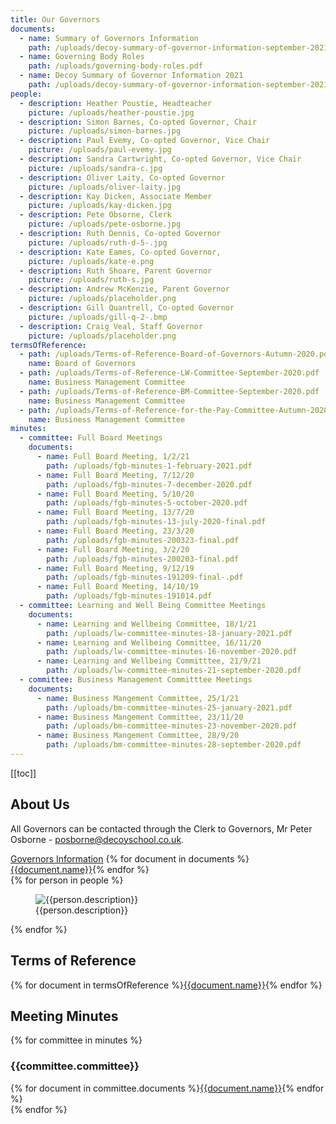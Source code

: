 ```yaml
---
title: Our Governors
documents:
  - name: Summary of Governors Information
    path: /uploads/decoy-summary-of-governor-information-september-2021.pdf
  - name: Governing Body Roles
    path: /uploads/governing-body-roles.pdf
  - name: Decoy Summary of Governor Information 2021
    path: /uploads/decoy-summary-of-governor-information-september-2021-.pdf
people:
  - description: Heather Poustie, Headteacher
    picture: /uploads/heather-poustie.jpg
  - description: Simon Barnes, Co-opted Governor, Chair
    picture: /uploads/simon-barnes.jpg
  - description: Paul Evemy, Co-opted Governor, Vice Chair
    picture: /uploads/paul-evemy.jpg
  - description: Sandra Cartwright, Co-opted Governor, Vice Chair
    picture: /uploads/sandra-c.jpg
  - description: Oliver Laity, Co-opted Governor
    picture: /uploads/oliver-laity.jpg
  - description: Kay Dicken, Associate Member
    picture: /uploads/kay-dicken.jpg
  - description: Pete Obsorne, Clerk
    picture: /uploads/pete-osborne.jpg
  - description: Ruth Dennis, Co-opted Governor
    picture: /uploads/ruth-d-5-.jpg
  - description: Kate Eames, Co-opted Governor,
    picture: /uploads/kate-e.png
  - description: Ruth Shoare, Parent Governor
    picture: /uploads/ruth-s.jpg
  - description: Andrew McKenzie, Parent Governor
    picture: /uploads/placeholder.png
  - description: Gill Quantrell, Co-opted Governor
    picture: /uploads/gill-q-2-.bmp
  - description: Craig Veal, Staff Governor
    picture: /uploads/placeholder.png
termsOfReference:
  - path: /uploads/Terms-of-Reference-Board-of-Governors-Autumn-2020.pdf
    name: Board of Governors
  - path: /uploads/Terms-of-Reference-LW-Committee-September-2020.pdf
    name: Business Management Committee
  - path: /uploads/Terms-of-Reference-BM-Committee-September-2020.pdf
    name: Business Management Committee
  - path: /uploads/Terms-of-Reference-for-the-Pay-Committee-Autumn-2020.pdf
    name: Business Management Committee
minutes:
  - committee: Full Board Meetings
    documents:
      - name: Full Board Meeting, 1/2/21
        path: /uploads/fgb-minutes-1-february-2021.pdf
      - name: Full Board Meeting, 7/12/20
        path: /uploads/fgb-minutes-7-december-2020.pdf
      - name: Full Board Meeting, 5/10/20
        path: /uploads/fgb-minutes-5-october-2020.pdf
      - name: Full Board Meeting, 13/7/20
        path: /uploads/fgb-minutes-13-july-2020-final.pdf
      - name: Full Board Meeting, 23/3/20
        path: /uploads/fgb-minutes-200323-final.pdf
      - name: Full Board Meeting, 3/2/20
        path: /uploads/fgb-minutes-200203-final.pdf
      - name: Full Board Meeting, 9/12/19
        path: /uploads/fgb-minutes-191209-final-.pdf
      - name: Full Board Meeting, 14/10/19
        path: /uploads/fgb-minutes-191014.pdf
  - committee: Learning and Well Being Committee Meetings
    documents:
      - name: Learning and Wellbeing Committee, 18/1/21
        path: /uploads/lw-committee-minutes-18-january-2021.pdf
      - name: Learning and Wellbeing Committee, 16/11/20
        path: /uploads/lw-committee-minutes-16-november-2020.pdf
      - name: Learning and Wellbeing Committtee, 21/9/21
        path: /uploads/lw-committee-minutes-21-september-2020.pdf
  - committee: Business Management Committtee Meetings
    documents:
      - name: Business Mangement Committee, 25/1/21
        path: /uploads/bm-committee-minutes-25-january-2021.pdf
      - name: Business Mangement Committee, 23/11/20
        path: /uploads/bm-committee-minutes-23-november-2020.pdf
      - name: Business Mangement Committee, 28/9/20
        path: /uploads/bm-committee-minutes-28-september-2020.pdf
---
```


[[toc]]

## About Us

All Governors can be contacted through the Clerk to Governors, Mr Peter Osborne - <a href="mailto:posborne@decoyschool.co.uk">posborne@decoyschool.co.uk</a>.

<div class="content-grid">
  <a href="https://drive.google.com/folderview?id=0B0102cki14zKM1V0bDRJZVFyRmM&usp=sharing">Governors Information</a>
  {% for document in documents %}<a href="{{document.path}}">{{document.name}}</a>{% endfor %}
</div>

<div class="content-grid">
{% for person in people %}
<figure>
  <img src="{{person.picture}}" alt="{{person.description}}">
  <figcaption>{{person.description}}</figcaption>
</figure>
{% endfor %}
</div>

## Terms of Reference

<div class="content-grid">
{% for document in termsOfReference %}<a href="{{document.path}}">{{document.name}}</a>{% endfor %}
</div>

## Meeting Minutes

{% for committee in minutes %}

### {{committee.committee}}

<div class="content-grid">
{% for document in committee.documents %}<a href="{{document.path}}">{{document.name}}</a>{% endfor %}
</div>
{% endfor %}
